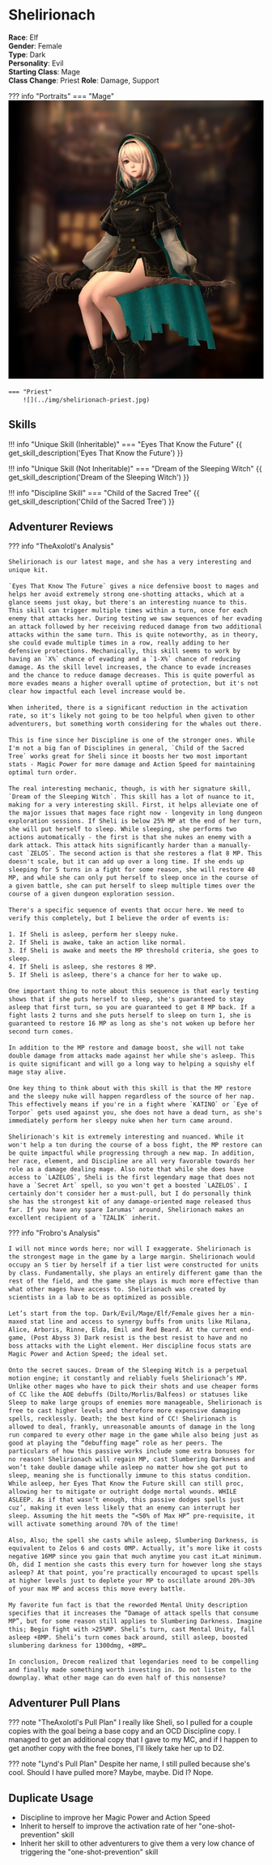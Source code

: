 # Shelirionach

**Race**: Elf  
**Gender**: Female  
**Type**: Dark  
**Personality**: Evil  
**Starting Class**: Mage  
**Class Change**: Priest 
**Role**: Damage, Support

??? info "Portraits"
    === "Mage"
        ![](../img/shelirionach-mage.jpg)

    === "Priest"
        ![](../img/shelirionach-priest.jpg)

## Skills

!!! info "Unique Skill (Inheritable)"
    === "Eyes That Know the Future"
        {{ get_skill_description('Eyes That Know the Future') }}

!!! info "Unique Skill (Not Inheritable)"
    === "Dream of the Sleeping Witch"
        {{ get_skill_description('Dream of the Sleeping Witch') }}

!!! info "Discipline Skill"
    === "Child of the Sacred Tree"
        {{ get_skill_description('Child of the Sacred Tree') }}

## Adventurer Reviews

??? info "TheAxolotl's Analysis"

    Shelirionach is our latest mage, and she has a very interesting and unique kit.

    `Eyes That Know The Future` gives a nice defensive boost to mages and helps her avoid extremely strong one-shotting attacks, which at a glance seems just okay, but there's an interesting nuance to this. This skill can trigger multiple times within a turn, once for each enemy that attacks her. During testing we saw sequences of her evading an attack followed by her receiving reduced damage from two additional attacks within the same turn. This is quite noteworthy, as in theory, she could evade multiple times in a row, really adding to her defensive protections. Mechanically, this skill seems to work by having an `X%` chance of evading and a `1-X%` chance of reducing damage. As the skill level increases, the chance to evade increases and the chance to reduce damage decreases. This is quite powerful as more evades means a higher overall uptime of protection, but it's not clear how impactful each level increase would be.
    
    When inherited, there is a significant reduction in the activation rate, so it's likely not going to be too helpful when given to other adventurers, but something worth considering for the whales out there.

    This is fine since her Discipline is one of the stronger ones. While I'm not a big fan of Disciplines in general, `Child of the Sacred Tree` works great for Sheli since it boosts her two most important stats - Magic Power for more damage and Action Speed for maintaining optimal turn order.

    The real interesting mechanic, though, is with her signature skill, `Dream of the Sleeping Witch`. This skill has a lot of nuance to it, making for a very interesting skill. First, it helps alleviate one of the major issues that mages face right now - longevity in long dungeon exploration sessions. If Sheli is below 25% MP at the end of her turn, she will put herself to sleep. While sleeping, she performs two actions automatically - the first is that she nukes an enemy with a dark attack. This attack hits significantly harder than a manually-cast `ZELOS`. The second action is that she restores a flat 8 MP. This doesn't scale, but it can add up over a long time. If she ends up sleeping for 5 turns in a fight for some reason, she will restore 40 MP, and while she can only put herself to sleep once in the course of a given battle, she can put herself to sleep multiple times over the course of a given dungeon exploration session.

    There's a specific sequence of events that occur here. We need to verify this completely, but I believe the order of events is:

    1. If Sheli is asleep, perform her sleepy nuke.
    2. If Sheli is awake, take an action like normal.
    3. If Sheli is awake and meets the MP threshold criteria, she goes to sleep.
    4. If Sheli is asleep, she restores 8 MP.
    5. If Sheli is asleep, there's a chance for her to wake up.

    One important thing to note about this sequence is that early testing shows that if she puts herself to sleep, she's guaranteed to stay asleep that first turn, so you are guaranteed to get 8 MP back. If a fight lasts 2 turns and she puts herself to sleep on turn 1, she is guaranteed to restore 16 MP as long as she's not woken up before her second turn comes.

    In addition to the MP restore and damage boost, she will not take double damage from attacks made against her while she's asleep. This is quite significant and will go a long way to helping a squishy elf mage stay alive.

    One key thing to think about with this skill is that the MP restore and the sleepy nuke will happen regardless of the source of her nap. This effectively means if you're in a fight where `KATINO` or `Eye of Torpor` gets used against you, she does not have a dead turn, as she's immediately perform her sleepy nuke when her turn came around.

    Shelirionach's kit is extremely interesting and nuanced. While it won't help a ton during the course of a boss fight, the MP restore can be quite impactful while progressing through a new map. In addition, her race, element, and Discipline are all very favorable towards her role as a damage dealing mage. Also note that while she does have access to `LAZELOS`, Sheli is the first legendary mage that does not have a `Secret Art` spell, so you won't get a boosted `LAZELOS`. I certainly don't consider her a must-pull, but I do personally think she has the strongest kit of any damage-oriented mage released thus far. If you have any spare Iarumas' around, Shelirionach makes an excellent recipient of a `TZALIK` inherit.

??? info "Frobro's Analysis"

    I will not mince words here; nor will I exaggerate. Shelirionach is the strongest mage in the game by a large margin. Shelirionach would occupy an S tier by herself if a tier list were constructed for units by class. Fundamentally, she plays an entirely different game than the rest of the field, and the game she plays is much more effective than what other mages have access to. Shelirionach was created by scientists in a lab to be as optimized as possible.

    Let’s start from the top. Dark/Evil/Mage/Elf/Female gives her a min-maxed stat line and access to synergy buffs from units like Milana, Alice, Arboris, Rinne, Elda, Emil and Red Beard. At the current end-game, (Post Abyss 3) Dark resist is the best resist to have and no boss attacks with the Light element. Her discipline focus stats are Magic Power and Action Speed; the ideal set.

    Onto the secret sauces. Dream of the Sleeping Witch is a perpetual motion engine; it constantly and reliably fuels Shelirionach’s MP. Unlike other mages who have to pick their shots and use cheaper forms of CC like the AOE debuffs (Dilto/Morlis/Balfeos) or statuses like Sleep to make large groups of enemies more manageable, Shelirionach is free to cast higher levels and therefore more expensive damaging spells, recklessly. Death; the best kind of CC! Shelirionach is allowed to deal, frankly, unreasonable amounts of damage in the long run compared to every other mage in the game while also being just as good at playing the “debuffing mage” role as her peers. The particulars of how this passive works include some extra bonuses for no reason! Shelirionach will regain MP, cast Slumbering Darkness and won’t take double damage while asleep no matter how she got put to sleep, meaning she is functionally immune to this status condition. While asleep, her Eyes That Know the Future skill can still proc, allowing her to mitigate or outright dodge mortal wounds. WHILE ASLEEP. As if that wasn’t enough, this passive dodges spells just cuz’, making it even less likely that an enemy can interrupt her sleep. Assuming the hit meets the “<50% of Max HP” pre-requisite, it will activate something around 70% of the time!

    Also, Also; the spell she casts while asleep, Slumbering Darkness, is equivalent to Zelos 6 and costs 0MP. Actually, it’s more like it costs negative 16MP since you gain that much anytime you cast it…at minimum. Oh, did I mention she casts this every turn for however long she stays asleep? At that point, you’re practically encouraged to upcast spells at higher levels just to deplete your MP to oscillate around 20%-30% of your max MP and access this move every battle. 

    My favorite fun fact is that the reworded Mental Unity description specifies that it increases the “Damage of attack spells that consume MP”, but for some reason still applies to Slumbering Darkness. Imagine this; Begin fight with >25%MP. Sheli’s turn, cast Mental Unity, fall asleep +8MP. Sheli’s turn comes back around, still asleep, boosted slumbering darkness for 1300dmg, +8MP…

    In conclusion, Drecom realized that legendaries need to be compelling and finally made something worth investing in. Do not listen to the downplay. What other mage can do even half of this nonsense?

## Adventurer Pull Plans

??? note "TheAxolotl's Pull Plan"
    I really like Sheli, so I pulled for a couple copies with the goal being a base copy and an OCD Discipline copy. I managed to get an additional copy that I gave to my MC, and if I happen to get another copy with the free bones, I'll likely take her up to D2.

??? note "Lynd's Pull Plan"
    Despite her name, I still pulled because she's cool. Should I have pulled more? Maybe, maybe. Did I? Nope.
    
## Duplicate Usage

* Discipline to improve her Magic Power and Action Speed
* Inherit to herself to improve the activation rate of her "one-shot-prevention" skill
* Inherit her skill to other adventurers to give them a very low chance of triggering the "one-shot-prevention" skill
